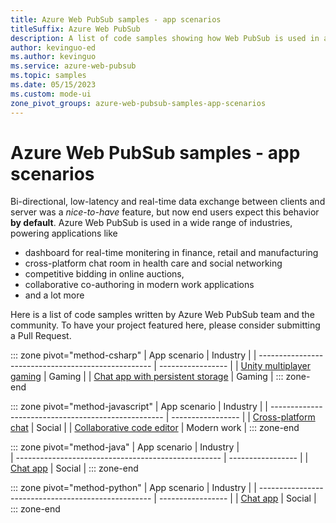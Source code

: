 ```yaml
---
title: Azure Web PubSub samples - app scenarios
titleSuffix: Azure Web PubSub
description: A list of code samples showing how Web PubSub is used in a wide variety of web applications 
author: kevinguo-ed
ms.author: kevinguo
ms.service: azure-web-pubsub
ms.topic: samples
ms.date: 05/15/2023
ms.custom: mode-ui
zone_pivot_groups: azure-web-pubsub-samples-app-scenarios
---
```

# Azure Web PubSub samples - app scenarios

Bi-directional, low-latency and real-time data exchange between clients and server was a *nice-to-have* feature, but now end users expect this behavior **by default**. Azure Web PubSub is used in a wide range of industries, powering applications like  
- dashboard for real-time monitering in finance, retail and manufacturing
- cross-platform chat room in health care and social networking
- competitive bidding in online auctions, 
- collaborative co-authoring in modern work applications
- and a lot more

Here is a list of code samples written by Azure Web PubSub team and the community. To have your project featured here, please consider submitting a Pull Request.

::: zone pivot="method-csharp"
| App scenario                                        | Industry          | 
| --------------------------------------------------- | ----------------- |
| [Unity multiplayer gaming](https://github.com/Azure/azure-webpubsub/tree/main/samples/csharp/unity-multiplayer-sample) | Gaming | 
| [Chat app with persistent storage](https://github.com/Azure/azure-webpubsub/tree/main/samples/csharp/chatapp-withstorage) | Gaming | 
::: zone-end

::: zone pivot="method-javascript"
| App scenario                                        | Industry          | 
| --------------------------------------------------- | ----------------- |
| [Cross-platform chat](https://github.com/Azure/azure-webpubsub/blob/main/samples/csharp/chatapp/Startup.cs#L29) | Social | 
| [Collaborative code editor](https://github.com/Azure/azure-webpubsub/blob/main/samples/csharp/chatapp/Startup.cs#L29) | Modern work | 
::: zone-end

::: zone pivot="method-java"
| App scenario                                        | Industry          |   
| --------------------------------------------------- | ----------------- | 
| [Chat app](https://github.com/Azure/azure-webpubsub/tree/main/samples/java/chatapp) | Social | 
::: zone-end

::: zone pivot="method-python"
| App scenario                                        | Industry          | 
| --------------------------------------------------- | ----------------- |
| [Chat app](https://github.com/Azure/azure-webpubsub/tree/main/samples/python/chatapp) | Social | 
::: zone-end